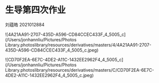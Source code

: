# 生导第四次作业

刘蕴皓 2021012884

![4A21AA91-2707-435D-A596-CD84CCEC433F_4_5005_c](/Users/jonhannliu/Pictures/Photos Library.photoslibrary/resources/derivatives/masters/4/4A21AA91-2707-435D-A596-CD84CCEC433F_4_5005_c.jpeg)

![CD70F2EA-6E7C-4DE2-A11C-1432EE2962F4_4_5005_c](/Users/jonhannliu/Pictures/Photos Library.photoslibrary/resources/derivatives/masters/C/CD70F2EA-6E7C-4DE2-A11C-1432EE2962F4_4_5005_c.jpeg)
